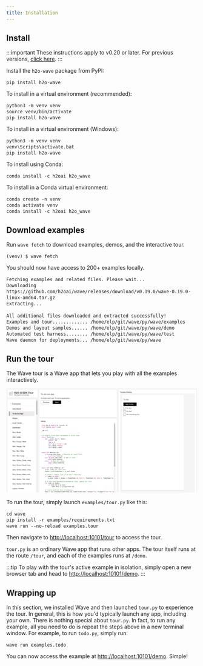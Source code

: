 ```yaml
---
title: Installation
---
```


## Install

:::important
These instructions apply to v0.20 or later. For previous versions, [click here](installation-8-20.md).
:::

Install the `h2o-wave` package from PyPI:

```shell
pip install h2o-wave
```

To install in a virtual environment (recommended):

```shell
python3 -m venv venv
source venv/bin/activate
pip install h2o-wave
```

To install in a virtual environment (Windows):

```shell
python3 -m venv venv
venv\Scripts\activate.bat
pip install h2o-wave
```

To install using Conda:

```shell
conda install -c h2oai h2o_wave
```

To install in a Conda virtual environment:

```shell
conda create -n venv
conda activate venv
conda install -c h2oai h2o_wave
```

## Download examples

Run `wave fetch` to download examples, demos, and the interactive tour.

```shell
(venv) $ wave fetch
```

You should now have access to 200+ examples locally. 

```
Fetching examples and related files. Please wait...
Downloading https://github.com/h2oai/wave/releases/download/v0.19.0/wave-0.19.0-linux-amd64.tar.gz
Extracting...

All additional files downloaded and extracted successfully!
Examples and tour............. /home/elp/git/wave/py/wave/examples
Demos and layout samples...... /home/elp/git/wave/py/wave/demo
Automated test harness........ /home/elp/git/wave/py/wave/test
Wave daemon for deployments... /home/elp/git/wave/py/wave
```

## Run the tour

The Wave tour is a Wave app that lets you play with all the examples interactively. 

![tour](assets/tour__tour.png)

To run the tour, simply launch `examples/tour.py` like this:

```shell
cd wave
pip install -r examples/requirements.txt
wave run --no-reload examples.tour
```

Then navigate to [http://localhost:10101/tour](http://localhost:10101/tour) to access the tour.

`tour.py` is an ordinary Wave app that runs other apps. The tour itself runs at the route `/tour`, and each of the examples runs at `/demo`.

:::tip
To play with the tour's active example in isolation, simply open a new browser tab and head to [http://localhost:10101/demo](http://localhost:10101/demo).
:::

## Wrapping up

In this section, we installed Wave and then launched `tour.py` to experience the tour. In general, this is how you'd typically launch any app, including your own. There is nothing special about `tour.py`. In fact, to run any example, all you need to do is repeat the steps above in a new terminal window. For example, to run `todo.py`, simply run:

```shell
wave run examples.todo
```

You can now access the example at [http://localhost:10101/demo](http://localhost:10101/demo). Simple!
